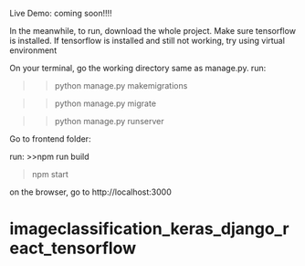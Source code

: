 Live Demo: coming soon!!!!

In the meanwhile, to run,  download the whole project.
Make sure tensorflow is installed. If tensorflow is installed and still not working, try using virtual environment

On your terminal, go the working directory same as manage.py. run:

>>python manage.py makemigrations

>>python manage.py migrate

>>python manage.py runserver

Go to frontend folder:

run: >>npm run build

>npm start 

on the browser, go to http://localhost:3000

# imageclassification_keras_django_react_tensorflow
